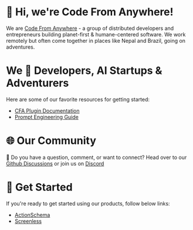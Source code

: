 # 👋 Hi, we're Code From Anywhere!

We are [Code From Anywhere](https://codefromanywhere.com/) - a group of distributed developers and entrepreneurs building planet-first & humane-centered software. We work remotely but often come together in places like Nepal and Brazil, going on adventures.

# We 🤍 Developers, AI Startups & Adventurers

Here are some of our favorite resources for getting started:

- [CFA Plugin Documentation](https://docs.codefromanywhere.com/)
- [Prompt Engineering Guide](https://github.com/CodeFromAnywhere/prompt-engineering)

 # 🌐 Our Community

💭 Do you have a question, comment, or want to connect? Head over to our [Github Discussions](https://github.com/CodeFromAnywhere/actionschema/discussions) or join us on [Discord](https://discord.gg/56yJzjJjHu)

# 🚀 Get Started

If you're ready to get started using our products, follow below links:

- [ActionSchema](https://actionschema.com)
- [Screenless](https://screenless.org)
